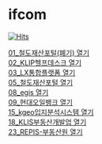 # ifcom

[![Hits](https://hits.seeyoufarm.com/api/count/incr/badge.svg?url=https%3A%2F%2Fgithub.com%2Fj45bongsik%2Fifcom&count_bg=%23FF8000&title_bg=%23000000&icon=&icon_color=%23E7E7E7&title=hits&edge_flat=false)](https://hits.seeyoufarm.com)


<a href="https://j45bongsik.github.io/ifcom/01_철도재산포털(폐기)/kr/build/html/00_coding_list.html">01_철도재산포털(폐기) 열기</a>
<br>
<a href="https://j45bongsik.github.io/ifcom/02_KLIP헬프데스크/KLIP헬프데스크/build/html/00_coding_list.html">02_KLIP헬프데스크 열기</a>
<br>
<a href="https://j45bongsik.github.io/ifcom/03_LX통합플랫폼/LX통합플랫폼/관리자N/lx/build/html/00_coding_list.html">03_LX통합플랫폼 열기</a>
<br>
<a href="https://j45bongsik.github.io/ifcom/05_철도재산포털/kr-potal/build/html/00_coding_list.html">05_철도재산포털 열기</a>
<br>
<a href="https://j45bongsik.github.io/ifcom/08_egis/egis/build/html/00_coding_list.html">08_egis 열기</a>
<br>
<a href="https://j45bongsik.github.io/ifcom/09_현대오일뱅크/oilbank/build/html/00_coding_list.html">09_현대오일뱅크 열기</a>
<br>
<a href="https://j45bongsik.github.io/ifcom/15_kgeo입지분석시스템/kgeop/build/html/00_coding_list.html">15_kgeo입지분석시스템 열기</a>
<br>
<a href="https://j45bongsik.github.io/ifcom/18_KLIS부동산개발업/부동산개발업/build/html/00_coding_list.html">18_KLIS부동산개발업 열기</a>
<br>
<a href="https://j45bongsik.github.io/ifcom/23_REPIS-부동산원/부동산원/build/html/00_coding_list.html">23_REPIS-부동산원 열기</a>


